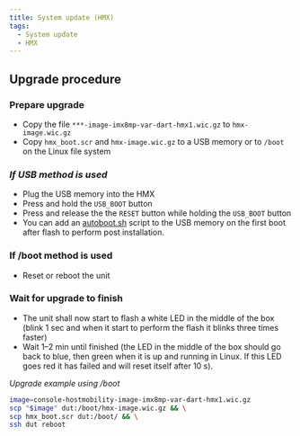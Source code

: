 ```yaml
---
title: System update (HMX)
tags:
  - System update
  - HMX
---
```



## Upgrade procedure

### Prepare upgrade

* Copy the file `***-image-imx8mp-var-dart-hmx1.wic.gz` to `hmx-image.wic.gz`
* Copy `hmx_boot.scr` and `hmx-image.wic.gz` to a USB memory or to `/boot` on the Linux file system

### *If USB method is used*

* Plug the USB memory into the HMX
* Press and hold the `USB_BOOT` button
* Press and release the the `RESET` button while holding the `USB_BOOT` button 
* You can add an [autoboot.sh](../update.md#usb-method-autobootsh) script to the USB memory on the first boot after flash to perform post installation.

### If /boot method is used

* Reset or reboot the unit

### Wait for upgrade to finish

* The unit shall now start to flash a white LED in the middle of the box (blink 1 sec and when it start to perform the flash it blinks three times faster)
* Wait 1–2 min until finished (the LED in the middle of the box should go back to blue, then green when it is up and running in Linux. If this LED goes red it has failed and will reset itself after 10 s).


*Upgrade example using /boot*
```bash
image=console-hostmobility-image-imx8mp-var-dart-hmx1.wic.gz
scp "$image" dut:/boot/hmx-image.wic.gz && \
scp hmx_boot.scr dut:/boot/ && \
ssh dut reboot
```
